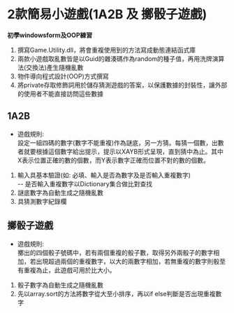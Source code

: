 # 2款簡易小遊戲(1A2B 及 擲骰子遊戲)

**初學windowsform及OOP練習**  

1. 撰寫Game.Utility.dll，將會重複使用到的方法寫成動態連結函式庫  
2. 兩款小遊戲取亂數皆是以Guid的雜湊碼作為random的種子值，再用洗牌演算法(交換法)產生隨機亂數
3. 物件導向程式設計(OOP)方式撰寫
4. 將private存取修飾詞用於儲存猜測遊戲的答案，以保護數據的封裝性，讓外部的使用者不能直接訪問這些數據

## 1A2B
* 遊戲規則:  
設定一組四碼的數字(數字不能重複)作為謎底，另一方猜。每猜一個數，出數者就要根據這個數字給出提示，提示以XAYB形式呈現，直到猜中為止。其中X表示位置正確的數的個數，而Y表示數字正確而位置不對的數的個數。  

1. 輸入具基本驗證(如: 必填、輸入是否為數字及是否輸入重複數字)  
-- 是否輸入重複數字以Dictionary集合做比對查找
2. 謎底數字為自動生成之隨機亂數
3. 具猜測數字紀錄欄

## 擲骰子遊戲
* 遊戲規則:  
擲出的四個骰子號碼中，若有兩個重複的骰子數，取得另外兩骰子的數字相加，若出現超過兩個的重複數字，以大的兩數字相加，若無重複的數字則骰至有重複為止，此遊戲可用於比大小。　　

1. 骰子數字為自動生成之隨機亂數
2. 先以array.sort的方法將數字從大至小排序，再以if else判斷是否出現重複數字

